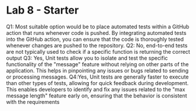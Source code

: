 # Lab 8 - Starter
 Q1: Most suitable option would be to place automated tests within a GitHub action that runs whenever code is pushed. By integrating automated tests into the GitHub action, you can ensure that the code is thoroughly tested whenever changes are pushed to the repository.
 Q2: No, end-to-end tests are not typically used to check if a specific function is returning the correct output
 Q3: Yes, Unit tests allow you to isolate and test the specific functionality of the "message" feature without relying on other parts of the application. This helps in pinpointing any issues or bugs related to sending or processing messages.
Q4:Yes, Unit tests are generally faster to execute than other types of tests, allowing for quick feedback during development. This enables developers to identify and fix any issues related to the "max message length" feature early on, ensuring that the behavior is consistent with the requirements 
